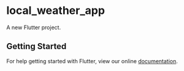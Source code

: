 # local_weather_app

A new Flutter project.

## Getting Started

For help getting started with Flutter, view our online
[documentation](https://flutter.io/).
